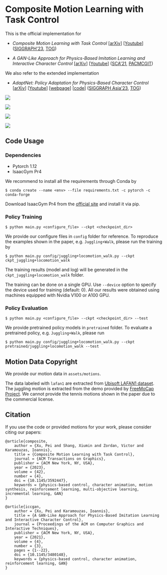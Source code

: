 # Composite Motion Learning with Task Control

This is the official implementation for

- _*Composite Motion Learning with Task Control*_
[[arXiv](https://arxiv.org/abs/2305.03286)]
[[Youtube](https://youtu.be/mcRAxwoTh3E)]
([SIGGRAPH'23](https://s2023.siggraph.org/presentation/?id=papers_763&sess=sess118), [TOG](https://dl.acm.org/doi/abs/10.1145/3592447))

- _*A GAN-Like Approach for Physics-Based Imitation Learning and Interactive Character Control*_
[[arXiv](https://arxiv.org/abs/2105.10066)]
[[Youtube](https://www.youtube.com/watch?v=VHMyvDD3B_o)]
([SCA'21](https://www.youtube.com/watch?v=vPzpCarkm74), [PACMCGIT](https://dl.acm.org/doi/abs/10.1145/3480148))

We also refer to the extended implementation

- _*AdaptNet: Policy Adaptation for Physics-Based Character Control*_
[[arXiv](http://arxiv.org/abs/2310.00239)]
[[Youtube](https://youtu.be/WxmJSCNFb28)]
[[webpage](https://pei-xu.github.io/AdaptNet)]
[[code](https://github.com/xupei0610/AdaptNet)]
([SIGGRAPH Asia'23](https://asia.siggraph.org/2023/presentation/?id=papers_543&sess=sess120), [TOG](https://dl.acm.org/doi/10.1145/3618375))


![](doc/teaser_tennis.png)

![](doc/teaser_juggling.png)

![](doc/teaser_aiming.png)

![](doc/teaser_fight.png)

## Code Usage

### Dependencies
- Pytorch 1.12
- IsaacGym Pr4

We recommend to install all the requirements through Conda by

    $ conda create --name <env> --file requirements.txt -c pytorch -c conda-forge

Download IsaacGym Pr4 from the [official site](https://developer.nvidia.com/isaac-gym) and install it via pip.

### Policy Training

    $ python main.py <configure_file> --ckpt <checkpoint_dir>

We provide our configure files in `config` folder for reference. To reproduce the examples shown in the paper, e.g. `Juggling+Walk`, please run the training by

    $ python main.py config/juggling+locomotion_walk.py --ckpt ckpt_juggling+locomotion_walk

The training results (model and log) will be generated in the `ckpt_juggling+locomotion_walk` folder.

The training can be done on a single GPU. Use `--device` option to specify the device used for training (default: 0). All our results were obtained using machines equipped with Nvidia V100 or A100 GPU. 


### Policy Evaluation

    $ python main.py <configure_file> --ckpt <checkpoint_dir> --test

We provide pretrained policy models in `pretrained` folder. To evaluate a pretrained policy, e.g. `Juggling+Walk`, please run

    $ python main.py config/juggling+locomotion_walk.py --ckpt pretrained/juggling+locomotion_walk --test


## Motion Data Copyright
We provide our motion data in `assets/motions`. 

The data labeled with `lafan1` are extracted from [Ubisoft LAFAN1 dataset](https://github.com/ubisoft/ubisoft-laforge-animation-dataset).
The juggling motion is extracted from the demo provided by [FreeMoCap Project](https://github.com/freemocap/freemocap).
We cannot provide the tennis motions shown in the paper due to the commercial license.

## Citation

If you use the code or provided motions for your work, please consider citing our papers:

    @article{composite,
        author = {Xu, Pei and Shang, Xiumin and Zordan, Victor and Karamouzas, Ioannis},
        title = {Composite Motion Learning with Task Control},
        journal = {ACM Transactions on Graphics},
        publisher = {ACM New York, NY, USA},
        year = {2023},
        volume = {42},
        number = {4},
        doi = {10.1145/3592447},
        keywords = {physics-based control, character animation, motion synthesis, reinforcement learning, multi-objective learning, incremental learning, GAN}
    }

    @article{iccgan,
        author = {Xu, Pei and Karamouzas, Ioannis},
        title = {A GAN-Like Approach for Physics-Based Imitation Learning and Interactive Character Control},
        journal = {Proceedings of the ACM on Computer Graphics and Interactive Techniques},
        publisher = {ACM New York, NY, USA},
        year = {2021},
        volume = {4},
        number = {3},
        pages = {1--22},
        doi = {10.1145/3480148},
        keywords = {physics-based control, character animation, reinforcement learning, GAN}
    }
    
